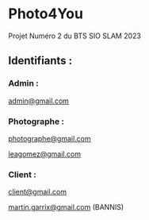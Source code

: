 
# Photo4You
Projet Numéro 2 du BTS SIO SLAM 2023

## Identifiants :

### Admin :
admin@gmail.com

### Photographe :
photographe@gmail.com

leagomez@gmail.com

### Client :
client@gmail.com

martin.garrix@gmail.com (BANNIS)
